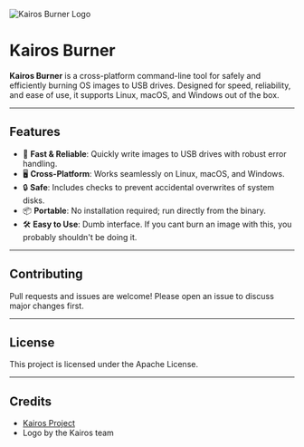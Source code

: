 ![Kairos Burner Logo](logo.png)

# Kairos Burner

**Kairos Burner** is a cross-platform command-line tool for safely and efficiently burning OS images to USB drives. Designed for speed, reliability, and ease of use, it supports Linux, macOS, and Windows out of the box.

---

## Features

- 🚀 **Fast & Reliable**: Quickly write images to USB drives with robust error handling.
- 🖥️ **Cross-Platform**: Works seamlessly on Linux, macOS, and Windows.
- 🔒 **Safe**: Includes checks to prevent accidental overwrites of system disks.
- 📦 **Portable**: No installation required; run directly from the binary.
- 🛠️ **Easy to Use**: Dumb interface. If you cant burn an image with this, you probably shouldn't be doing it.

---

## Contributing

Pull requests and issues are welcome! Please open an issue to discuss major changes first.

---

## License

This project is licensed under the Apache License.

---

## Credits

- [Kairos Project](https://kairos.io)
- Logo by the Kairos team

